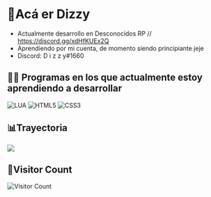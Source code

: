 # 🖤Acá er Dizzy


- Actualmente desarrollo en Desconocidos RP // https://discord.gg/xdHfKUEx2Q </a>
- Aprendiendo por mi cuenta, de momento siendo principiante jeje
- Discord: D i z z y#1660

## 👨‍💻 Programas en los que actualmente estoy aprendiendo a desarrollar
![LUA](https://img.shields.io/badge/LUA-blue.svg?&style=for-the-badge&logo=lua&logoColor=white)
![HTML5](https://img.shields.io/badge/HTML5-orange.svg?&style=for-the-badge&logo=html5&logoColor=white)
![CSS3](https://img.shields.io/badge/CSS3-purple.svg?&style=for-the-badge&logo=css3&logoColor=white)

## 📊Trayectoria

![](https://github-readme-stats.vercel.app/api?username=dizzy-11&show_icons=true&bg_color=45,000000,000000&title_color=fff&text_color=fff)

## 👥Visitor Count
![Visitor Count](https://profile-counter.glitch.me/DIZZY-11/count.svg)
